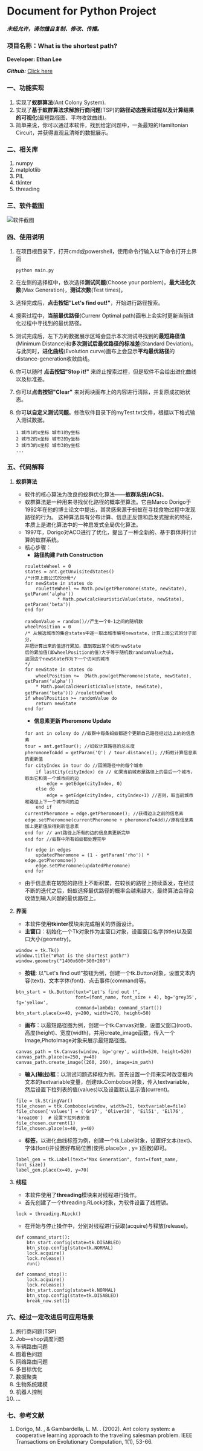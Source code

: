 # Document for Python Project

***未经允许，请勿擅自复制、修改、传播。***

### 项目名称：What is the shortest path?

**Developer: Ethan Lee**

***Github:*** [Click here](https://github.com/imethanlee/TSP-ACS-visualization)

### 一、功能实现
1. 实现了**蚁群算法**(Ant Colony System).
2. 实现了**基于蚁群算法求解旅行商问题**(TSP)的**路径动态搜索过程以及计算结果的可视化**(最短路径图、平均收敛曲线)。
3. 简单来说，你可以通过本软件，找到给定问题中，一条最短的Hamiltonian Circuit，并获得直观且清晰的数据展示。

### 二、相关库
1. numpy
2. matplotlib
3. PIL
4. tkinter
5. threading

### 三、软件截图
![软件截图](https://raw.githubusercontent.com/imethanlee/TSP-ACS-visualization/master/screenshot.png)
### 四、使用说明
1. 在项目根目录下，打开cmd或powershell，使用命令行输入以下命令打开主界面

    ```
    python main.py
    ```
2. 在左侧的选择框中，依次选择**测试问题**(Choose your porblem)，**最大进化次数**(Max Generation)，**测试次数**(Test times)。
3. 选择完成后，**点击按钮"Let's find out!"**，开始进行路径搜索。
4. 搜索过程中，**当前最优路径**(Currenr Optimal path)画布上会实时更新当前进化过程中寻找到的最优路径。
5. 测试完成后，左下方的数据展示区域会显示本次测试寻找到的**最短路径值**(Minimum Distance)和**多次测试后最优路径的标准差**(Standard Deviation)。与此同时，**进化曲线**(Evolution curve)画布上会显示**平均最优路径**的distance-generation收敛曲线。
6. 你可以随时 **点击按钮"Stop it!"**
来终止搜索过程，但是软件不会给出进化曲线以及标准差。
7. 你可以**点击按钮"Clear"**
来对两块画布上的内容进行清除，并复原成初始状态。
8. 你可**以自定义测试问题**。修改软件目录下的myTest.txt文件，根据以下格式输入测试数据。
    ```
    1 城市1的x坐标 城市1的y坐标
    2 城市2的x坐标 城市2的y坐标
    3 城市3的x坐标 城市3的y坐标
    ...
    ```


### 五、代码解释
1. **蚁群算法**
    - 软件的核心算法为改良的蚁群优化算法——**蚁群系统(ACS)**。
    - 蚁群算法是一种用来寻找优化路径的概率型算法。它由Marco Dorigo于1992年在他的博士论文中提出，其灵感来源于蚂蚁在寻找食物过程中发现路径的行为。
这种算法具有分布计算、信息正反馈和启发式搜索的特征，本质上是进化算法中的一种启发式全局优化算法。
    - 1997年，Dorigo对ACO进行了优化，提出了一种全新的、基于群体并行计算的蚁群系统。
    - 核心步骤：
        -   **路径构建 Path Construction**
        ```
        rouletteWheel = 0
        states = ant.getUnvisitedStates()
        /*计算上面公式的分母*/
        for newState in states do
            rouletteWheel += Math.pow(getPheromone(state, newState), getParam('alpha'))
                    * Math.pow(calcHeuristicValue(state, newState), getParam('beta'))
        end for

        randomValue = random()//产生一个0-1之间的随机数
        wheelPosition = 0
        /* 从候选城市的集合states中逐一取出城市编号newstate，计算上面公式的分子部分，
        并把计算出来的值进行累加，直到取出某个城市newState
        后的累加值(即wheelPosition的值)大于等于随机数randomValue为止，
        返回这个newState作为下一个访问的城市
        */
        for newState in states do
            wheelPosition += （Math.pow(getPheromone(state, newState), getParam('alpha'))
            * Math.pow(calcHeuristicValue(state, newState), getParam('beta'))）/rouletteWheel
        if wheelPosition >= randomValue do
            return newState
        end for
        ```
        -    **信息素更新 Pheromone Update**
        ```
        for ant in colony do //蚁群中每条蚂蚁都逐个更新自己路径经过边上的的信息素
        tour = ant.getTour(); //蚂蚁计算路径的总长度
        pheromoneToAdd = getParam('Q') / tour.distance(); //蚂蚁计算信息素的更新值
        for cityIndex in tour do //回溯路径中的每个城市
            if lastCity(cityIndex) do // 如果当前城市是路径上的最后一个城市，取出它和第一个城市间的边
                edge = getEdge(cityIndex, 0)
            else do
                edge = getEdge(cityIndex, cityIndex+1) //否则，取当前城市和路径上下一个城市间的边
            end if
        currentPheromone = edge.getPheromone(); //获得边上之前的信息素
        edge.setPheromone(currentPheromone + pheromoneToAdd)//原有信息素加上更新值后得到新信息素
        end for // ant路径上所有的边的信息素更新完毕
        end for //蚁群中所有蚂蚁都处理完毕
        
        for edge in edges
            updatedPheromone = (1 - getParam('rho')) * edge.getPheromone()
            edge.setPheromone(updatedPheromone)
        end for
        ```
    - 由于信息素在较短的路径上不断积累，在较长的路径上持续蒸发，在经过不断的迭代之后，蚂蚁选择最优路径的概率会越来越大，最终算法会将会收敛到输入问题的最优路径上。
    
2.  **界面**
    - 本软件使用**tkinter**模块来完成相关的界面设计。
    - **主窗口**：初始化一个Tk对象作为主窗口对象，设置窗口名字(title)以及窗口大小(geometry)。
    ```
    window = tk.Tk()
    window.title("What is the shortest path?")
    window.geometry("1400x600+300+200")
    ```
    - **按钮**: 以"Let's find out!"按钮为例，创建一个tk.Button对象，设置文本内容(text)、文本字体(font)、点击事件(command)等。
    ```
    btn_start = tk.Button(text="Let's find out !", 
        `                 font=(font_name, font_size + 4), bg='grey35', fg='yellow',
                          command=lambda: command_start())
    btn_start.place(x=40, y=200, width=170, height=50)
    ```
    - **画布**：以最短路径图为例，创建一个tk.Canvas对象，设置父窗口(root)、高度(height)、宽度(width)，并用create_image函数，传入一个Image,PhotoImage对象来展示最短路径图。
    ```
    canvas_path = tk.Canvas(window, bg='grey', width=520, height=520)
    canvas_path.place(x=250, y=40)
    canvas_path.create_image((260, 260), image=im_path)
    ```
    - **输入(输出)框**：以测试问题选择框为例，首先设置一个用来实时改变框内文本的textvariable变量，创建ttk.Combobox对象，传入textvariable，然后设置下拉列表的值(values)以及设置默认显示值(current)。
    ```
    file = tk.StringVar()
    file_chosen = ttk.Combobox(window, width=21, textvariable=file)
    file_chosen['values'] = ('Gr17', 'Oliver30', 'Eil51', 'Eil76', 'kroa100')  # 设置下拉列表的值
    file_chosen.current(1)
    file_chosen.place(x=40, y=40)
    ```
    - **标签**，以进化曲线标签为例，创建一个tk.Label对象，设置好文本(text)、字体(font)并设置好布局位置(使用.place(x= , y= )函数)即可。
    ```
    label_gen = tk.Label(text="Max Generation", font=(font_name, font_size))
    label_gen.place(x=40, y=70)
    ```
    
3.  **线程**
    - 本软件使用了**threading**模块来对线程进行操作。
    - 首先创建了一个threading.RLock对象，为软件设置了线程锁。
    ```
    lock = threading.RLock()
    ```
    - 在开始与停止操作中，分别对线程进行获取(acquire)与释放(release)。
    ```
    def command_start():
        btn_start.config(state=tk.DISABLED)
        btn_stop.config(state=tk.NORMAL)
        lock.acquire()
        lock.release()
        run()

    def command_stop():
        lock.acquire()
        lock.release()
        btn_start.config(state=tk.NORMAL)
        btn_stop.config(state=tk.DISABLED)
        break_now.set(1)
    ```

### 六、经过一定改进后可应用场景
1. 旅行商问题(TSP)
2. Job—shop调度问题
3. 车辆路由问题
4. 图着色问题
5. 网络路由问题
6. 多目标优化
7. 数据聚类
8. 生物系统建模
9. 机器人控制
10. ...

### 七、参考文献
1.  Dorigo, M. , & Gambardella, L. M. . (2002). Ant colony system: a cooperative learning approach to the traveling salesman problem. IEEE Transactions on Evolutionary Computation, 1(1), 53-66.
